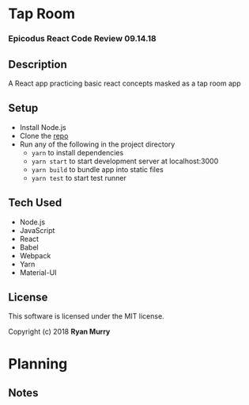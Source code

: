 # Tap Room

### Epicodus React Code Review 09.14.18

## Description
A React app practicing basic react concepts masked as a tap room app

## Setup
* Install Node.js
* Clone the [repo](https://github.com/ryanjmurry/taproom-revamp)
* Run any of the following in the project directory
  * `yarn` to install dependencies
  * `yarn start` to start development server at localhost:3000
  * `yarn build` to bundle app into static files
  * `yarn test` to start test runner

## Tech Used
* Node.js
* JavaScript
* React
* Babel
* Webpack
* Yarn
* Material-UI

## License
This software is licensed under the MIT license.

Copyright (c) 2018 **Ryan Murry**


# Planning

## Notes